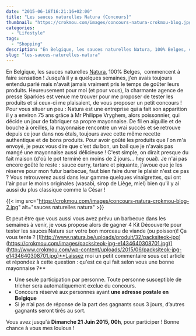 ```yaml
---
date: "2015-06-18T16:21:16+02:00"
title: "Les sauces naturelles Natura {Concours}"
thumbnail: "https://crokmou.com/images/concours-natura-crokmou-blog.jpg"
categories:
  - "Lifestyle"
tags:
  - "Shopping"
description: "En Belgique, les sauces naturelles Natura, 100% Belges, commencent à faire sensation ! Jusqu'à il y a quelques semaines, j'en avais toujours entendu parlé."
slug: "les-sauces-naturelles-natura"
---
```


En Belgique, les sauces naturelles [Natura](http://www.natura.be), 100% Belges,  commencent à faire sensation ! Jusqu'à il y a quelques semaines, j'en avais toujours entendu parlé mais n'avait jamais vraiment pris le temps de goûter leurs produits. Heureusement pour moi (et pour vous), la charmante agence de presse Sparkies est venue me trouver pour me proposer de tester les produits et si ceux-ci me plaisaient, de vous proposer un petit concours ! Pour vous situer un peu : Natura est une entreprise qui a fait son apparition il y a environ 75 ans grâce à Mr Philippe Vryghem, alors poissonnier, qui décide un jour de fabriquer sa propre mayonnaise. De fil en aiguille et de bouche à oreilles, la mayonnaise rencontre un vrai succès et se retrouve depuis ce jour dans nos étals, toujours avec cette même recette authentique et de bons produits. Pour avoir goûté les produits que l'on m'a envoyé, je peux vous dire que c'est du bon, un bail que je n'avais pas mangé une mayonnaise aussi délicieuse ! C'est simple, on dirait presque du fait maison (d'où le pot terminé en moins de 2 jours... hey ouai). Je n'ai pas encore goûté le reste : sauce curry, tartare et piquante, j'avoue que je les réserve pour mon futur barbecue, faut bien faire durer le plaisir n'est ce pas ? Vous retrouverez aussi dans leur gamme quelques vinaigrettes, qui ont l'air pour le moins originales (wasabi, sirop de Liège, miel) bien qu'il y ai aussi du plus classique comme la César !

{{< img src="https://crokmou.com/images/concours-natura-crokmou-blog-2.jpg" alt="sauces naturelles natura" >}}

Et peut être que vous aussi vous avez prévu un barbecue dans les semaines à venir, je vous propose alors de gagner 4 Kit Découverte pour tester les sauces Natura sur votre bon morceau de viande (ou poisson)! Ça vous tente ? [![http://www.natura.be/uploads/produit/32/packsiteok-jpg](https://crokmou.com/images/packsiteok-jpg-e1434640308701.jpg)](http://www.crokmou.com/wp-content/uploads/2015/06/packsiteok-jpg-e1434640308701.jpg)**Laissez moi un petit commentaire sous cet article et répondez à cette question : qu'est ce qui fait selon vous une bonne mayonnaise ?**

*   Une seule participation par personne. Toute personne susceptible de tricher sera automatiquement exclue du concours.
*   Concours réservé aux personnes ayant **une adresse postale en Belgique**
*   Si je n’ai pas de réponse de la part des gagnants sous 3 jours, d’autres gagnants seront tirés au sort.

Vous avez jusqu'à **Dimanche 21 Juin 2015, 00h**, pour participer ! Bonne chance à vous mes loulous !